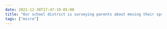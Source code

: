 ```yaml
---
date: 2021-12-30T17:47:19-05:00
title: "Our school district is surveying parents about moving their spring break to align with my employer's, and I am SO on board for this."
tags: ["micro"]
---
```

